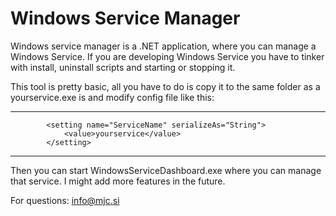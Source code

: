# Windows Service Manager

Windows service manager is a .NET application, where you can manage a Windows Service. If you are developing Windows Service you have to tinker with install, uninstall scripts and starting or stopping it.

This tool is pretty basic, all you have to do is copy it to the same folder as a yourservice.exe is and modify config file like this:

*************
            <setting name="ServiceName" serializeAs="String">
                <value>yourservice</value>
            </setting>
*************

Then you can start WindowsServiceDashboard.exe where you can manage that service. I might add more features in the future.

For questions: info@mjc.si
